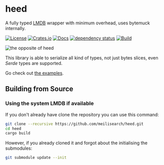 # heed
A fully typed [LMDB](https://en.wikipedia.org/wiki/Lightning_Memory-Mapped_Database) wrapper with minimum overhead, uses bytemuck internally.

[![License](https://img.shields.io/badge/license-MIT-green)](#LICENSE)
[![Crates.io](https://img.shields.io/crates/v/heed)](https://crates.io/crates/heed)
[![Docs](https://docs.rs/heed/badge.svg)](https://docs.rs/heed)
[![dependency status](https://deps.rs/repo/github/meilisearch/heed/status.svg)](https://deps.rs/repo/github/meilisearch/heed)
[![Build](https://github.com/meilisearch/heed/actions/workflows/rust.yml/badge.svg)](https://github.com/meilisearch/heed/actions/workflows/rust.yml)

![the opposite of heed](https://thesaurus.plus/img/antonyms/153/heed.png)

This library is able to serialize all kind of types, not just bytes slices, even _Serde_ types are supported.

Go check out [the examples](heed/examples/).

## Building from Source

### Using the system LMDB if available

If you don't already have clone the repository you can use this command:

```bash
git clone --recursive https://github.com/meilisearch/heed.git
cd heed
cargo build
```

However, if you already cloned it and forgot about the initialising the submodules:

```bash
git submodule update --init
```
